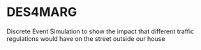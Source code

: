 # DES4MARG
Discrete Event Simulation to show the impact that different traffic regulations would have on the street outside our house
